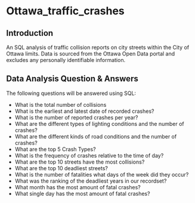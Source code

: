 # Ottawa_traffic_crashes

## Introduction

An SQL analysis of traffic collision reports on city streets within the City of Ottawa limits. Data is sourced from the Ottawa Open Data portal and excludes any personally identifiable information.

## Data Analysis Question & Answers

The following questions will be answered using SQL:
- What is the total number of collisions
- What is the earliest and latest date of recorded crashes?
- What is the number of reported crashes per year?
- What are the different types of lighting conditions and the number of crashes?
- What are the different kinds of road conditions and the number of crashes?
- What are the top 5 Crash Types?
- What is the frequency of crashes relative to the time of day?
- What are the top 10 streets have the most collisions?
- What are the top 10 deadliest streets?
- What is the number of fatalities what days of the week did they occur?
- What was the ranking of the deadliest years in our recordset?
- What month has the most amount of fatal crashes?
- What single day has the most amount of fatal crashes?

